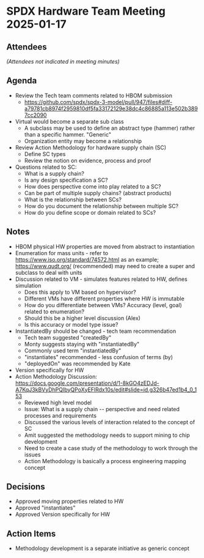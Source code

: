 # SPDX Hardware Team Meeting 2025-01-17

## Attendees

*(Attendees not indicated in meeting minutes)*

## Agenda

- Review the Tech team comments related to HBOM submission
  - https://github.com/spdx/spdx-3-model/pull/947/files#diff-a79781cb8974f2959810df5fa33172129e38dc4c86885a113e502b3897cc2090
- Virtual would become a separate sub class
  - A subclass may be used to define an abstract type (hammer) rather than a specific hammer. "Generic"
  - Organization entity may become a relationship
- Review Action Methodology for hardware supply chain (SC)
  - Define SC types
  - Review the notion on evidence, process and proof
- Questions related to SC:
  - What is a supply chain?
  - Is any design specification a SC?
  - How does perspective come into play related to a SC?
  - Can be part of multiple supply chains? (abstract products)
  - What is the relationship between SCs?
  - How do you document the relationship between multiple SC?
  - How do you define scope or domain related to SCs?

## Notes

- HBOM physical HW properties are moved from abstract to instantiation
- Enumeration for mass units - refer to https://www.iso.org/standard/74572.html as an example; https://www.qudt.org/ (recommended) may need to create a super and subclass to deal with units
- Discussion related to VM - simulates features related to HW, defines simulation
  - Does this apply to VM based on hypervisor?
  - Different VMs have different properties where HW is immutable
  - How do you differentiate between VMs? Accuracy (level, goal) related to enumeration?
  - Should this be a higher level discussion (Alex)
  - Is this accuracy or model type issue?
- InstantiatedBy should be changed - tech team recommendation
  - Tech team suggested "createdBy"
  - Monty suggests staying with "instantiatedBy"
  - Commonly used term "instantiatedBy"
  - "instantiates" recommended - less confusion of terms (by)
  - "deployedOn" was recommended by Kate
- Version specifically for HW
- Action Methodology Discussion: https://docs.google.com/presentation/d/1-8kGO4zEDJd-A7KqJ3kBVyDhPQIbyQPoXyEFlRdx10s/edit#slide=id.g326b47ed1b4_0_153
  - Reviewed high level model
  - Issue: What is a supply chain -- perspective and need related processes and requirements
  - Discussed the various levels of interaction related to the concept of SC
  - Amit suggested the methodology needs to support mining to chip development
  - Need to create a case study of the methodology to work through the issues
  - Action Methodology is basically a process engineering mapping concept

## Decisions

- Approved moving properties related to HW
- Approved "instantiates"
- Approved Version specifically for HW

## Action Items

- Methodology development is a separate initiative as generic concept
